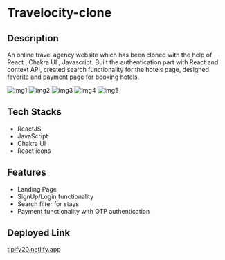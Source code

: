 # Travelocity-clone


## Description
An online travel agency website which has been cloned with the help of React , Chakra UI , Javascript. Built the authentication part with React and context API, 
created search functionality for the hotels page, designed favorite and payment page for booking hotels.




<img src="https://i.postimg.cc/brTYvYzY/Screenshot-7628.png" alt="img1">
<img src="https://i.postimg.cc/8csX7tGF/Screenshot-7629.png" alt="img2">
<img src="https://i.postimg.cc/hG5pHVTc/Screenshot-7630.png" alt="img3">
<img src="https://i.postimg.cc/nr0sPG91/Screenshot-7631.png" alt="img4">
<img src="https://i.postimg.cc/LspHjZn4/Screenshot-7632.png" alt="img5">


## Tech Stacks
- ReactJS
- JavaScript
- Chakra UI
- React icons


## Features
- Landing Page
- SignUp/Login functionality
- Search filter for stays
- Payment functionality with OTP authentication


## Deployed Link
<a href="tipify20.netlify.app">tipify20.netlify.app</a>

